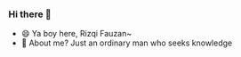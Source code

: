 ### Hi there 👋

- 😄 Ya boy here, Rizqi Fauzan~
- 🌱 About me? Just an ordinary man who seeks knowledge
<!--
**Rizzz-stash/Rizzz-stash** is a ✨ _special_ ✨ repository because its `README.md` (this file) appears on your GitHub profile.

Here are some ideas to get you started:

- 🔭 I’m currently working on ...
- 🌱 I’m currently learning ...
- 👯 I’m looking to collaborate on ...
- 🤔 I’m looking for help with ...
- 💬 Ask me about ...
- 📫 How to reach me: ...
- 😄 Pronouns: ...
- ⚡ Fun fact: ...
-->
<!--
![Rizqi's GitHub stats](https://github-readme-stats.vercel.app/api?username=rizzz-stash&show_icons=true&theme=cobalt)-->

